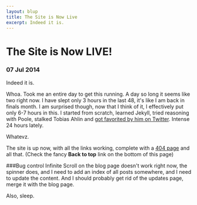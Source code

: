 ```yaml
---
layout: blup
title: The Site is Now Live
excerpt: Indeed it is.
---
```

# The Site is Now LIVE!

### 07 Jul 2014

Indeed it is.

Whoa. Took me an entire day to get this running. A day so long it seems like two right now. I have slept only 3 hours in the last 48, it's like I am back in finals month. I am surprised though, now that I think of it, I effectively put only 6-7 hours in this. I started from scratch, learned Jekyll, tried reasoning with Poole, stalked Tobias Ahlin and [got favorited by him on Twitter](https://twitter.com/gurjotsidhu/status/485564287088209920). Intense 24 hours lately.

Whatevz.

The site is up now, with all the links working, complete with a [404 page](./404.html) and all that. (Check the fancy **Back to top** link on the bottom of this page)

###Bug control
Infinite Scroll on the blog page doesn't work right now, the spinner does, and I need to add an index of all posts somewhere, and I need to update the content. And I should probably get rid of the updates page, merge it with the blog page.

Also, sleep.

